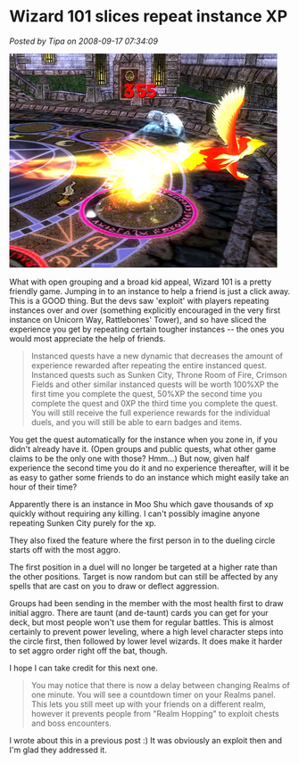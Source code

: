 # Wizard 101 slices repeat instance XP

*Posted by Tipa on 2008-09-17 07:34:09*

![](../../../uploads/2008/09/wizardgraphicalclient-2008-09-17-06-55-45-50.jpg "wizardgraphicalclient-2008-09-17-06-55-45-50")

What with open grouping and a broad kid appeal, Wizard 101 is a pretty friendly game. Jumping in to an instance to help a friend is just a click away. This is a GOOD thing. But the devs saw 'exploit' with players repeating instances over and over (something explicitly encouraged in the very first instance on Unicorn Way, Rattlebones' Tower), and so have sliced the experience you get by repeating certain tougher instances -- the ones you would most appreciate the help of friends.


> Instanced quests have a new dynamic that decreases the amount of experience rewarded after repeating the entire instanced quest. Instanced quests such as Sunken City, Throne Room of Fire, Crimson Fields and other similar instanced quests will be worth 100%XP the first time you complete the quest, 50%XP the second time you complete the quest and 0XP the third time you complete the quest. You will still receive the full experience rewards for the individual duels, and you will still be able to earn badges and items. 



You get the quest automatically for the instance when you zone in, if you didn't already have it. (Open groups and public quests, what other game claims to be the only one with those? Hmm...) But now, given half experience the second time you do it and no experience thereafter, will it be as easy to gather some friends to do an instance which might easily take an hour of their time?

Apparently there is an instance in Moo Shu which gave thousands of xp quickly without requiring any killing. I can't possibly imagine anyone repeating Sunken City purely for the xp.

They also fixed the feature where the first person in to the dueling circle starts off with the most aggro.


> 
The first position in a duel will no longer be targeted at a higher rate than the other positions. Target is now random but can still be affected by any spells that are cast on you to draw or deflect aggression. 




Groups had been sending in the member with the most health first to draw initial aggro. There are taunt (and de-taunt) cards you can get for your deck, but most people won't use them for regular battles. This is almost certainly to prevent power leveling, where a high level character steps into the circle first, then followed by lower level wizards. It does make it harder to set aggro order right off the bat, though.

I hope I can take credit for this next one.


> You may notice that there is now a delay between changing Realms of one minute.
You will see a countdown timer on your Realms panel.
This lets you still meet up with your friends on a different realm, however it prevents people from "Realm Hopping" to exploit chests and boss encounters. 



I wrote about this in a previous post :) It was obviously an exploit then and I'm glad they addressed it.

